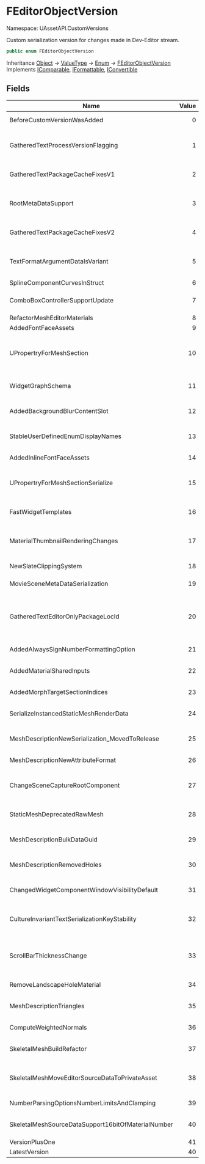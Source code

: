 # FEditorObjectVersion

Namespace: UAssetAPI.CustomVersions

Custom serialization version for changes made in Dev-Editor stream.

```csharp
public enum FEditorObjectVersion
```

Inheritance [Object](https://docs.microsoft.com/en-us/dotnet/api/system.object) → [ValueType](https://docs.microsoft.com/en-us/dotnet/api/system.valuetype) → [Enum](https://docs.microsoft.com/en-us/dotnet/api/system.enum) → [FEditorObjectVersion](./uassetapi.customversions.feditorobjectversion.md)<br>
Implements [IComparable](https://docs.microsoft.com/en-us/dotnet/api/system.icomparable), [IFormattable](https://docs.microsoft.com/en-us/dotnet/api/system.iformattable), [IConvertible](https://docs.microsoft.com/en-us/dotnet/api/system.iconvertible)

## Fields

| Name | Value | Description |
| --- | --: | --- |
| BeforeCustomVersionWasAdded | 0 | Before any version changes were made |
| GatheredTextProcessVersionFlagging | 1 | Localizable text gathered and stored in packages is now flagged with a localizable text gathering process version |
| GatheredTextPackageCacheFixesV1 | 2 | Fixed several issues with the gathered text cache stored in package headers |
| RootMetaDataSupport | 3 | Added support for "root" meta-data (meta-data not associated with a particular object in a package) |
| GatheredTextPackageCacheFixesV2 | 4 | Fixed issues with how Blueprint bytecode was cached |
| TextFormatArgumentDataIsVariant | 5 | Updated FFormatArgumentData to allow variant data to be marshaled from a BP into C++ |
| SplineComponentCurvesInStruct | 6 | Changes to SplineComponent |
| ComboBoxControllerSupportUpdate | 7 | Updated ComboBox to support toggling the menu open, better controller support |
| RefactorMeshEditorMaterials | 8 | Refactor mesh editor materials |
| AddedFontFaceAssets | 9 | Added UFontFace assets |
| UPropertryForMeshSection | 10 | Add UPROPERTY for TMap of Mesh section, so the serialize will be done normally (and export to text will work correctly) |
| WidgetGraphSchema | 11 | Update the schema of all widget blueprints to use the WidgetGraphSchema |
| AddedBackgroundBlurContentSlot | 12 | Added a specialized content slot to the background blur widget |
| StableUserDefinedEnumDisplayNames | 13 | Updated UserDefinedEnums to have stable keyed display names |
| AddedInlineFontFaceAssets | 14 | Added "Inline" option to UFontFace assets |
| UPropertryForMeshSectionSerialize | 15 | Fix a serialization issue with static mesh FMeshSectionInfoMap FProperty |
| FastWidgetTemplates | 16 | Adding a version bump for the new fast widget construction in case of problems. |
| MaterialThumbnailRenderingChanges | 17 | Update material thumbnails to be more intelligent on default primitive shape for certain material types |
| NewSlateClippingSystem | 18 | Introducing a new clipping system for Slate/UMG |
| MovieSceneMetaDataSerialization | 19 | MovieScene Meta Data added as native Serialization |
| GatheredTextEditorOnlyPackageLocId | 20 | Text gathered from properties now adds two variants: a version without the package localization ID (for use at runtime), and a version with it (which is editor-only) |
| AddedAlwaysSignNumberFormattingOption | 21 | Added AlwaysSign to FNumberFormattingOptions |
| AddedMaterialSharedInputs | 22 | Added additional objects that must be serialized as part of this new material feature |
| AddedMorphTargetSectionIndices | 23 | Added morph target section indices |
| SerializeInstancedStaticMeshRenderData | 24 | Serialize the instanced static mesh render data, to avoid building it at runtime |
| MeshDescriptionNewSerialization_MovedToRelease | 25 | Change to MeshDescription serialization (moved to release) |
| MeshDescriptionNewAttributeFormat | 26 | New format for mesh description attributes |
| ChangeSceneCaptureRootComponent | 27 | Switch root component of SceneCapture actors from MeshComponent to SceneComponent |
| StaticMeshDeprecatedRawMesh | 28 | StaticMesh serializes MeshDescription instead of RawMesh |
| MeshDescriptionBulkDataGuid | 29 | MeshDescriptionBulkData contains a Guid used as a DDC key |
| MeshDescriptionRemovedHoles | 30 | Change to MeshDescription serialization (removed FMeshPolygon::HoleContours) |
| ChangedWidgetComponentWindowVisibilityDefault | 31 | Change to the WidgetCompoent WindowVisibilty default value |
| CultureInvariantTextSerializationKeyStability | 32 | Avoid keying culture invariant display strings during serialization to avoid non-deterministic cooking issues |
| ScrollBarThicknessChange | 33 | Change to UScrollBar and UScrollBox thickness property (removed implicit padding of 2, so thickness value must be incremented by 4). |
| RemoveLandscapeHoleMaterial | 34 | Deprecated LandscapeHoleMaterial |
| MeshDescriptionTriangles | 35 | MeshDescription defined by triangles instead of arbitrary polygons |
| ComputeWeightedNormals | 36 | Add weighted area and angle when computing the normals |
| SkeletalMeshBuildRefactor | 37 | SkeletalMesh now can be rebuild in editor, no more need to re-import |
| SkeletalMeshMoveEditorSourceDataToPrivateAsset | 38 | Move all SkeletalMesh source data into a private uasset in the same package has the skeletalmesh |
| NumberParsingOptionsNumberLimitsAndClamping | 39 | Parse text only if the number is inside the limits of its type |
| SkeletalMeshSourceDataSupport16bitOfMaterialNumber | 40 | Make sure we can have more then 255 material in the skeletal mesh source data |
| VersionPlusOne | 41 |  |
| LatestVersion | 40 |  |
